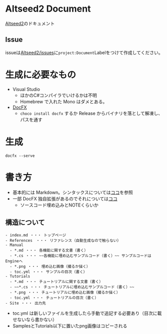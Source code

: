 # Altseed2 Document

[Altseed2](https://github.com/altseed/altseed2-csharp)のドキュメント

## Issue
issueは[Altseed2/issues](https://github.com/altseed/Altseed2/issues)に`project:Document`Labelをつけて作成してください。


# 生成に必要なもの

- Visual Studio
  - ほかのC#コンパイラでいけるかは不明
  - Homebrew で入れた Mono はダメとある。
- [DocFX](https://github.com/dotnet/docfx)
  - `choco install docfx` するか Release からバイナリを落として解凍し、パスを通す

# 生成

`docfx --serve` 

# 書き方

- 基本的には Markdown。シンタックスについては[ココ](https://github.github.com/gfm/)を参照
- 一部 DocFX 独自拡張があるのでそれについては[ココ](https://dotnet.github.io/docfx/spec/docfx_flavored_markdown.html?tabs=tabid-1%2Ctabid-a)
  - ソースコード埋め込みとNOTEくらいか

## 構造について
```
- index.md ・・・ トップページ
- References　・・・ リファレンス（自動生成なので触らない）
- Manual
  - *.md ・・・ 各機能に関する文書（書く）
  - *.cs ・・・ ~~各機能に埋め込むサンプルコード（書く）~~ サンプルコードは Engineへ
  - *.png ・・・ 埋め込む画像（撮るか描く）
  - toc.yml ・・・ サンプルの目次（書く）
- Tutorials
  - *.md ・・・ チュートリアルに関する文書（書く）
  - ~~*.cs ・・・ チュートリアルに埋め込むサンプルコード（書く）~~
  - *.png ・・・ チュートリアルに埋め込む画像（撮るか描く）
  - toc.yml ・・・ チュートリアルの目次（書く）
- Site ・・・ 出力先
```

- toc.yml は新しいファイルを生成したら手動で追記する必要あり（目次に載せないなら書かない）
- SamplesとTutorials以下に置いたpng画像はコピーされる
